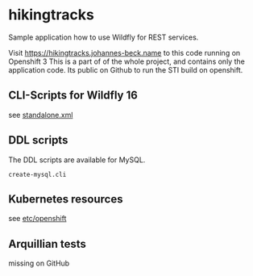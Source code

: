 # hikingtracks

Sample application how to use Wildfly for REST services. 

Visit https://hikingtracks.johannes-beck.name to this code running on Openshift 3
This is a part of of the whole project, and contains only the application code.
Its public on Github to run the STI build on openshift.

## CLI-Scripts for Wildfly 16

see [standalone.xml](cfg/standalone.xml)

## DDL scripts

The DDL scripts are available for MySQL. 

	create-mysql.cli

## Kubernetes resources

see [etc/openshift](etc/openshift)

## Arquillian tests

missing on GitHub
